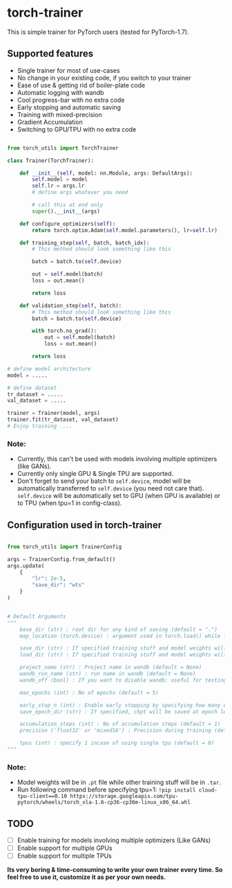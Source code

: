 # torch-trainer

This is simple trainer for PyTorch users (tested for PyTorch-1.7).

## Supported features

- Single trainer for most of use-cases
- No change in your existing code, if you switch to your trainer
- Ease of use & getting rid of boiler-plate code
- Automatic logging with wandb
- Cool progress-bar with no extra code
- Early stopping and automatic saving
- Training with mixed-precision
- Gradient Accumulation
- Switching to GPU/TPU with no extra code

```python

from torch_utils import TorchTrainer

class Trainer(TorchTrainer):

    def __init__(self, model: nn.Module, args: DefaultArgs):
        self.model = model
        self.lr = args.lr
        # define args whatever you need

        # call this at end only
        super().__init__(args)

    def configure_optimizers(self):
        return torch.optim.Adam(self.model.parameters(), lr=self.lr)

    def training_step(self, batch, batch_idx):
        # This method should look something like this

        batch = batch.to(self.device)

        out = self.model(batch)
        loss = out.mean()

        return loss

    def validation_step(self, batch):
        # This method should look something like this
        batch = batch.to(self.device)

        with torch.no_grad():
            out = self.model(batch)
            loss = out.mean()

        return loss

# define model architecture
model = .....

# define dataset
tr_dataset = .....
val_dataset = .....

trainer = Trainer(model, args)
trainer.fit(tr_dataset, val_dataset)
# Enjoy training ....
```

### Note:

- Currently, this can't be used with models involving multiple optimizers (like GANs).
- Currently only single GPU & Single TPU are supported. 
- Don't forget to send your batch to `self.device`, model will be automatically transferred to `self.device` (you need not care that). `self.device` will be automatically set to GPU (when GPU is available) or to TPU (when tpu=1 in config-class).

## Configuration used in torch-trainer

```python

from torch_utils import TrainerConfig

args = TrainerConfig.from_default()
args.update(
    {
        "lr": 2e-5,
        "save_dir": "wts"
    }
)


# Default Arguments
"""
    base_dir (str) : root dir for any kind of saving (default = ".")
    map_location (torch.device) : argument used in torch.load() while loading model-state-dict (default = torch.device("cuda:0"))

    save_dir (str) : If specified training stuff and model weights will be saved in this dir (default = None)
    load_dir (str) : If specified training stuff and model weights will be loaded from this dir (default = None)

    project_name (str) : Project name in wandb (default = None)
    wandb_run_name (str) : run name in wandb (default = None)
    wandb_off (bool) : If you want to disable wandb; useful for testing (default = False)

    max_epochs (int) : No of epochs (default = 5)

    early_stop_n (int) : Enable early stopping by specifying how many epochs to look-up before stopping (default = None)
    save_epoch_dir (str) : If specified, ckpt will be saved at epoch level if loss decreases

    accumulation_steps (int) : No of accumulation steps (default = 1)
    precision ('float32' or 'mixed16') : Precision during training (default = 'float32')

    tpus (int) : specify 1 incase of using single tpu (default = 0)
"""
```

### Note:

- Model weights will be in `.pt` file while other training stuff will be in `.tar`.
- Run following command before specifying tpu=1: `!pip install cloud-tpu-client==0.10 https://storage.googleapis.com/tpu-pytorch/wheels/torch_xla-1.6-cp36-cp36m-linux_x86_64.whl`


## TODO

- [ ] Enable training for models involving multiple optimizers (Like GANs)
- [ ] Enable support for multiple GPUs
- [ ] Enable support for multiple TPUs

**Its very boring & time-consuming to write your own trainer every time. So feel free to use it, customize it as per your own needs.**
